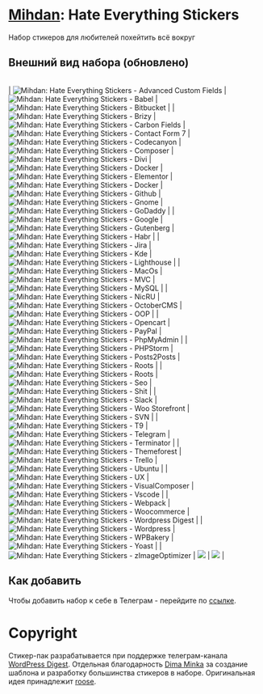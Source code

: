 # [Mihdan](https://github.com/mihdan/mihdan-hate-everything-stickers): Hate Everything Stickers
Набор стикеров для любителей похейтить всё вокруг

## Внешний вид набора (обновлено)

|                                                                                                 |                                                                               |                                                                             |
|-------------------------------------------------------------------------------------------------|-------------------------------------------------------------------------------|-----------------------------------------------------------------------------|

| ![Mihdan: Hate Everything Stickers - Advanced Custom Fields](./dist/advanced-custom-fields.png) | ![Mihdan: Hate Everything Stickers - Babel](./dist/babel.png) | ![Mihdan: Hate Everything Stickers - Bitbucket](./dist/bitbucket.png)                 |
| ![Mihdan: Hate Everything Stickers - Brizy](./dist/brizy.png) | ![Mihdan: Hate Everything Stickers - Carbon Fields](./dist/carbon-fields.png) | ![Mihdan: Hate Everything Stickers - Contact Form 7](./dist/cf7.png)
| ![Mihdan: Hate Everything Stickers - Codecanyon](./dist/codecanyon.png) | ![Mihdan: Hate Everything Stickers - Composer](./dist/composer.png) | ![Mihdan: Hate Everything Stickers - Divi](./dist/divi.png)
| ![Mihdan: Hate Everything Stickers - Docker](./dist/docker.png) | ![Mihdan: Hate Everything Stickers - Elementor](./dist/elementor.png) | ![Mihdan: Hate Everything Stickers - Docker](./dist/docker.png)
| ![Mihdan: Hate Everything Stickers - Github](./dist/github.png)                           | ![Mihdan: Hate Everything Stickers - Gnome](./dist/gnome.png)         | ![Mihdan: Hate Everything Stickers - GoDaddy](./dist/godaddy.png)         |
| ![Mihdan: Hate Everything Stickers - Google](./dist/google.png)                                 | ![Mihdan: Hate Everything Stickers - Gutenberg](./dist/gutenberg.png)     | ![Mihdan: Hate Everything Stickers - Habr](./dist/habr.png)       |
| ![Mihdan: Hate Everything Stickers - Jira](./dist/jira.png)                                   | ![Mihdan: Hate Everything Stickers - Kde](./dist/kde.png)                 | ![Mihdan: Hate Everything Stickers - Lighthouse](./dist/lighthouse.png)               |
| ![Mihdan: Hate Everything Stickers - MacOs](./dist/macos.png)                                   | ![Mihdan: Hate Everything Stickers - MVC](./dist/mvc.png)          | ![Mihdan: Hate Everything Stickers - MySQL](./dist/mysql.png)         |
| ![Mihdan: Hate Everything Stickers - NicRU](./dist/nic-ru-center.png)                            | ![Mihdan: Hate Everything Stickers - OctoberCMS](./dist/octobercms.png)                   | ![Mihdan: Hate Everything Stickers - OOP](./dist/oop.png)             |
| ![Mihdan: Hate Everything Stickers - Opencart](./dist/opencart.png)               | ![Mihdan: Hate Everything Stickers - PayPal](./dist/paypal.png)     | ![Mihdan: Hate Everything Stickers - PhpMyAdmin](./dist/phpmyadmin.png)             |
| ![Mihdan: Hate Everything Stickers - PHPStorm](./dist/phpstorm.png)                                  | ![Mihdan: Hate Everything Stickers - Posts2Posts](./dist/posts2posts.png)           | ![Mihdan: Hate Everything Stickers - Roots](./dist/roots.png)     |
| ![Mihdan: Hate Everything Stickers - Roots](./dist/roots.png)                                       | ![Mihdan: Hate Everything Stickers - Seo](./dist/seo.png)                 | ![Mihdan: Hate Everything Stickers - Shit](./dist/shit.png)               |
| ![Mihdan: Hate Everything Stickers - Slack](./dist/slack.png)                               | ![Mihdan: Hate Everything Stickers - Woo Storefront](./dist/storefront.png)     | ![Mihdan: Hate Everything Stickers - SVN](./dist/svn.png)                   |
| ![Mihdan: Hate Everything Stickers - T9](./dist/t9.png)                                     | ![Mihdan: Hate Everything Stickers - Telegram](./dist/telegram.png)         | ![Mihdan: Hate Everything Stickers - Terminator](./dist/terminator.png) |
| ![Mihdan: Hate Everything Stickers - Themeforest](./dist/themeforest.png)                                     | ![Mihdan: Hate Everything Stickers - Trello](./dist/trello.png)         | ![Mihdan: Hate Everything Stickers - Ubuntu](./dist/ubuntu.png) |
| ![Mihdan: Hate Everything Stickers - UX](./dist/ux.png)                                     | ![Mihdan: Hate Everything Stickers - VisualComposer](./dist/visual-composer.png)         | ![Mihdan: Hate Everything Stickers - Vscode](./dist/vscode.png) |
| ![Mihdan: Hate Everything Stickers - Webpack](./dist/webpack.png)                                     | ![Mihdan: Hate Everything Stickers - Woocommerce](./dist/woocommerce.png)         | ![Mihdan: Hate Everything Stickers - Wordpress Digest](./dist/wordpress-digest.png) |
| ![Mihdan: Hate Everything Stickers - Wordpress](./dist/wordpress.png)                                     | ![Mihdan: Hate Everything Stickers - WPBakery](./dist/wpbakery.png)         | ![Mihdan: Hate Everything Stickers - Yoast](./dist/yoast.png) |
| ![Mihdan: Hate Everything Stickers - zImageOptimizer](./dist/zImageOptimizer.png)                                     | ![ ]( )         | ![  ](  ) |

## Как добавить

Чтобы добавить набор к себе в Телеграм - перейдите по [ссылке](https://t.me/addstickers/r223r23r23).

# Copyright

Стикер-пак разрабатывается при поддержке телеграм-канала [WordPress Digest](https://t.me/wordpress_digest). Отдельная благодарность [Dima Minka](https://github.com/DimaMinka) за создание шаблона и разработку большинства стикеров в наборе. Оригинальная идея принадлежит [roose](https://github.com/roose?).
